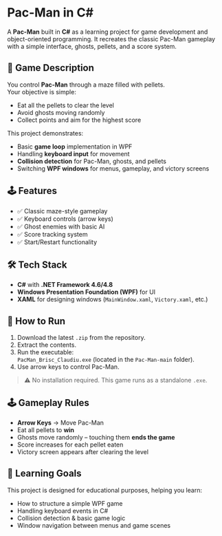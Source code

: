 # Pac-Man in C#

A **Pac-Man** built in **C#** as a learning project for game development and object-oriented programming.
It recreates the classic Pac-Man gameplay with a simple interface, ghosts, pellets, and a score system.

## 🎯 Game Description
You control **Pac-Man** through a maze filled with pellets.  
Your objective is simple:
- Eat all the pellets to clear the level
- Avoid ghosts moving randomly
- Collect points and aim for the highest score

This project demonstrates:
- Basic **game loop** implementation in WPF
- Handling **keyboard input** for movement
- **Collision detection** for Pac-Man, ghosts, and pellets
- Switching **WPF windows** for menus, gameplay, and victory screens


## 🕹 Features
- ✅ Classic maze-style gameplay
- ✅ Keyboard controls (arrow keys)
- ✅ Ghost enemies with basic AI
- ✅ Score tracking system
- ✅ Start/Restart functionality

## 🛠️ Tech Stack
- **C#** with **.NET Framework 4.6/4.8**  
- **Windows Presentation Foundation (WPF)** for UI  
- **XAML** for designing windows (`MainWindow.xaml`, `Victory.xaml`, etc.) 

## 🚀 How to Run
1. Download the latest `.zip` from the repository.
2. Extract the contents.
3. Run the executable:  
   `PacMan_Brisc_Claudiu.exe` (located in the `Pac-Man-main` folder).
4. Use arrow keys to control Pac-Man.

> ⚠ No installation required. This game runs as a standalone `.exe`.

## 🕹️ Gameplay Rules
- **Arrow Keys** → Move Pac-Man  
- Eat all pellets to **win**  
- Ghosts move randomly – touching them **ends the game**  
- Score increases for each pellet eaten  
- Victory screen appears after clearing the level  

## 📖 Learning Goals
This project is designed for educational purposes, helping you learn:
- How to structure a simple WPF game
- Handling keyboard events in C#
- Collision detection & basic game logic
- Window navigation between menus and game scenes 
